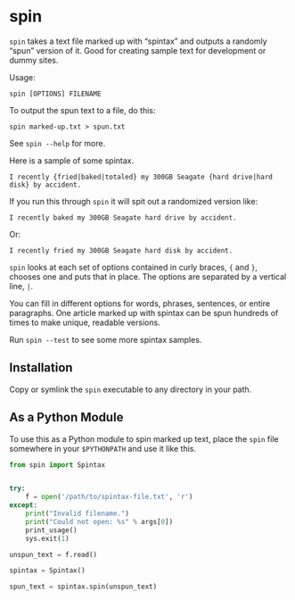 # spin #

`spin` takes a text file marked up with “spintax” and outputs a randomly “spun”
version of it. Good for creating sample text for development or dummy sites.

Usage:

    spin [OPTIONS] FILENAME

To output the spun text to a file, do this:

    spin marked-up.txt > spun.txt

See `spin --help` for more.

Here is a sample of some spintax.

    I recently {fried|baked|totaled} my 300GB Seagate {hard drive|hard disk} by accident.

If you run this through `spin` it will spit out a randomized version like:

    I recently baked my 300GB Seagate hard drive by accident.

Or:

    I recently fried my 300GB Seagate hard disk by accident.

`spin` looks at each set of options contained in curly braces, `{` and `}`,
chooses one and puts that in place. The options are separated by a vertical
line, `|`.

You can fill in different options for words, phrases, sentences, or entire
paragraphs. One article marked up with spintax can be spun hundreds of times to
make unique, readable versions.

Run `spin --test` to see some more spintax samples.


## Installation ##

Copy or symlink the `spin` executable to any directory in your path.


## As a Python Module ##

To use this as a Python module to spin marked up text, place the `spin` file
somewhere in your `$PYTHONPATH` and use it like this.

```python
from spin import Spintax


try:
    f = open('/path/to/spintax-file.txt', 'r')
except:
    print("Invalid filename.")
    print("Could not open: %s" % args[0])
    print_usage()
    sys.exit(1)

unspun_text = f.read()

spintax = Spintax()

spun_text = spintax.spin(unspun_text)
```

